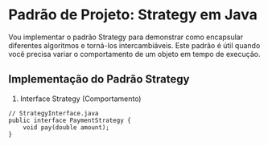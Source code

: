 # Padrão de Projeto: Strategy em Java
Vou implementar o padrão Strategy para demonstrar como encapsular diferentes algoritmos e torná-los intercambiáveis. Este padrão é útil quando você precisa variar o comportamento de um objeto em tempo de execução.

## Implementação do Padrão Strategy

1.  Interface Strategy (Comportamento)
```
// StrategyInterface.java
public interface PaymentStrategy {
    void pay(double amount);
}
```
